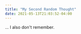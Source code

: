 ```yaml
---
title: "My Second Random Thought"
date: 2021-05-13T21:03:52-04:00
---
```


... I also don't remember.
